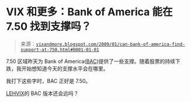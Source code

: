 <!--yml

分类：未分类

日期：2024-05-18 18:05:27

-->

# VIX 和更多：Bank of America 能在 7.50 找到支撑吗？

> 来源：[`vixandmore.blogspot.com/2009/01/can-bank-of-america-find-support-at-750.html#0001-01-01`](http://vixandmore.blogspot.com/2009/01/can-bank-of-america-find-support-at-750.html#0001-01-01)

7.50 区域昨天为 Bank of America([BAC](http://vixandmore.blogspot.com/search/label/BAC))提供了一些支撑。随着股票的持续下跌，我开始想知道今天的支撑水平会在哪里。

我打下这些字时，BAC 正好是 7.50。

[LEHVIX](http://vixandmore.blogspot.com/search/label/LEHVIX)的 BAC 版本还会远吗？
